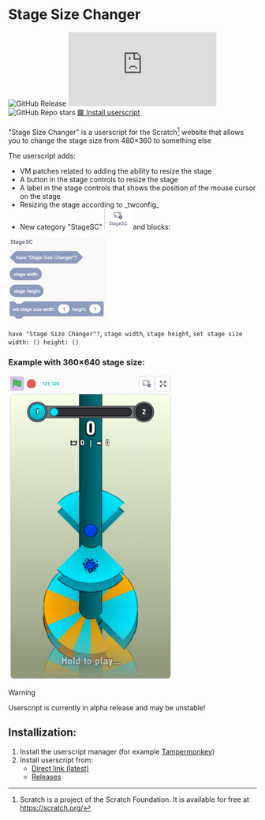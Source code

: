 # Stage Size Changer
![GitHub Release](https://img.shields.io/github/v/release/DDen4ik-12/Stage-Size-Changer?label=%E2%84%B9%20Latest%20release) ![GitHub file size in bytes](https://img.shields.io/github/size/DDen4ik-12/Stage-Size-Changer/stageSizeChanger.user.js?branch=v1.0-alpha.9&label=%E2%84%B9%20Size) ![GitHub Repo stars](https://img.shields.io/github/stars/DDen4ik-12/Stage-Size-Changer?style=flat&label=%E2%AD%90%20Stars&color=yellow) [🟩 Install userscript](#installization)

"Stage Size Changer" is a userscript for the Scratch[^1] website that allows you to change the stage size from 480×360 to something else

The userscript adds:
* VM patches related to adding the ability to resize the stage
* A button in the stage controls to resize the stage
* A label in the stage controls that shows the position of the mouse cursor on the stage
* Resizing the stage according to \_twconfig\_
* New category "StageSC" ![StageSC category](https://raw.githubusercontent.com/DDen4ik-12/Stage-Size-Changer/refs/heads/main/readmeAssets/stageSizeChangerCategory.png) and blocks:

![StageSC blocks](https://raw.githubusercontent.com/DDen4ik-12/Stage-Size-Changer/refs/heads/main/readmeAssets/stageSizeChangerBlocks.png)

`have "Stage Size Changer"?`, `stage width`, `stage height`, `set stage size width: () height: ()`

### Example with 360×640 stage size:
![Example with 360×640 stage size](https://raw.githubusercontent.com/DDen4ik-12/Stage-Size-Changer/refs/heads/main/readmeAssets/stageSizeChangerExample.png)

> [!WARNING]
> Userscript is currently in alpha release and may be unstable!

## Installization:
1. Install the userscript manager (for example [Tampermonkey](https://www.tampermonkey.net/))
2. Install userscript from:
    * [Direct link (latest)](https://raw.githubusercontent.com/DDen4ik-12/Stage-Size-Changer/refs/heads/main/stageSizeChanger.user.js)
    * [Releases](https://github.com/DDen4ik-12/Stage-Size-Changer/releases)

[^1]: Scratch is a project of the Scratch Foundation. It is available for free at https://scratch.org/
